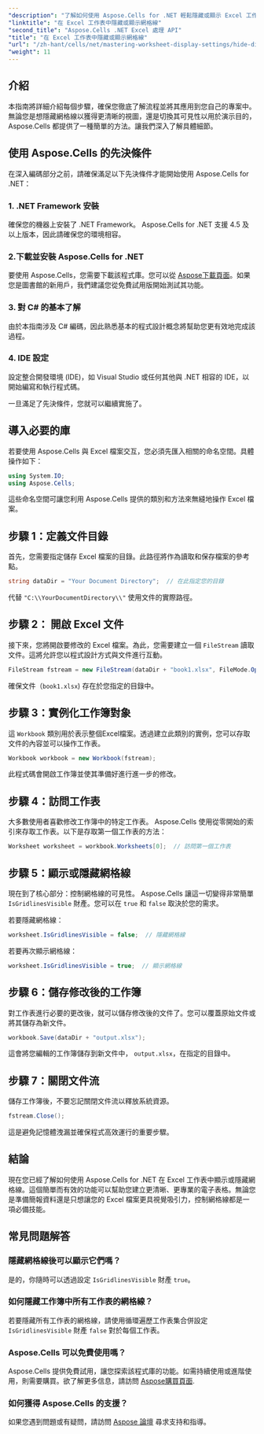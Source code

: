 ```yaml
---
"description": "了解如何使用 Aspose.Cells for .NET 輕鬆隱藏或顯示 Excel 工作表中的網格線。本綜合教程涵蓋了逐步說明。"
"linktitle": "在 Excel 工作表中隱藏或顯示網格線"
"second_title": "Aspose.Cells .NET Excel 處理 API"
"title": "在 Excel 工作表中隱藏或顯示網格線"
"url": "/zh-hant/cells/net/mastering-worksheet-display-settings/hide-display-gridlines/"
"weight": 11
---
```


## 介紹

本指南將詳細介紹每個步驟，確保您徹底了解流程並將其應用到您自己的專案中。無論您是想隱藏網格線以獲得更清晰的視圖，還是切換其可見性以用於演示目的，Aspose.Cells 都提供了一種簡單的方法。讓我們深入了解具體細節。

## 使用 Aspose.Cells 的先決條件

在深入編碼部分之前，請確保滿足以下先決條件才能開始使用 Aspose.Cells for .NET：

### 1. .NET Framework 安裝
確保您的機器上安裝了 .NET Framework。 Aspose.Cells for .NET 支援 4.5 及以上版本，因此請確保您的環境相容。

### 2.下載並安裝 Aspose.Cells for .NET
要使用 Aspose.Cells，您需要下載該程式庫。您可以從 [Aspose下載頁面](https://releases.aspose.com/cells/net/)。如果您是圖書館的新用戶，我們建議您從免費試用版開始測試其功能。

### 3. 對 C# 的基本了解
由於本指南涉及 C# 編碼，因此熟悉基本的程式設計概念將幫助您更有效地完成該過程。

### 4. IDE 設定
設定整合開發環境 (IDE)，如 Visual Studio 或任何其他與 .NET 相容的 IDE，以開始編寫和執行程式碼。

一旦滿足了先決條件，您就可以繼續實施了。

## 導入必要的庫

若要使用 Aspose.Cells 與 Excel 檔案交互，您必須先匯入相關的命名空間。具體操作如下：

```csharp
using System.IO;
using Aspose.Cells;
```

這些命名空間可讓您利用 Aspose.Cells 提供的類別和方法來無縫地操作 Excel 檔案。

## 步驟 1：定義文件目錄

首先，您需要指定儲存 Excel 檔案的目錄。此路徑將作為讀取和保存檔案的參考點。

```csharp
string dataDir = "Your Document Directory";  // 在此指定您的目錄
```

代替 `"C:\\YourDocumentDirectory\\"` 使用文件的實際路徑。

## 步驟 2： 開啟 Excel 文件

接下來，您將開啟要修改的 Excel 檔案。為此，您需要建立一個 `FileStream` 讀取文件。這將允許您以程式設計方式與文件進行互動。

```csharp
FileStream fstream = new FileStream(dataDir + "book1.xlsx", FileMode.Open);
```

確保文件（`book1.xlsx`) 存在於您指定的目錄中。

## 步驟 3：實例化工作簿對象

這 `Workbook` 類別用於表示整個Excel檔案。透過建立此類別的實例，您可以存取文件的內容並可以操作工作表。

```csharp
Workbook workbook = new Workbook(fstream);
```

此程式碼會開啟工作簿並使其準備好進行進一步的修改。

## 步驟 4：訪問工作表

大多數使用者喜歡修改工作簿中的特定工作表。 Aspose.Cells 使用從零開始的索引來存取工作表。以下是存取第一個工作表的方法：

```csharp
Worksheet worksheet = workbook.Worksheets[0];  // 訪問第一個工作表
```

## 步驟 5：顯示或隱藏網格線

現在到了核心部分：控制網格線的可見性。 Aspose.Cells 讓這一切變得非常簡單 `IsGridlinesVisible` 財產。您可以在 `true` 和 `false` 取決於您的需求。

若要隱藏網格線：

```csharp
worksheet.IsGridlinesVisible = false;  // 隱藏網格線
```

若要再次顯示網格線：

```csharp
worksheet.IsGridlinesVisible = true;  // 顯示網格線
```

## 步驟 6：儲存修改後的工作簿

對工作表進行必要的更改後，就可以儲存修改後的文件了。您可以覆蓋原始文件或將其儲存為新文件。

```csharp
workbook.Save(dataDir + "output.xlsx");
```

這會將您編輯的工作簿儲存到新文件中， `output.xlsx`，在指定的目錄中。

## 步驟 7：關閉文件流

儲存工作簿後，不要忘記關閉文件流以釋放系統資源。

```csharp
fstream.Close();
```

這是避免記憶體洩漏並確保程式高效運行的重要步驟。

## 結論

現在您已經了解如何使用 Aspose.Cells for .NET 在 Excel 工作表中顯示或隱藏網格線。這個簡單而有效的功能可以幫助您建立更清晰、更專業的電子表格。無論您是準備簡報資料還是只想讓您的 Excel 檔案更具視覺吸引力，控制網格線都是一項必備技能。

## 常見問題解答

### 隱藏網格線後可以顯示它們嗎？
是的，你隨時可以透過設定 `IsGridlinesVisible` 財產 `true`。

### 如何隱藏工作簿中所有工作表的網格線？
若要隱藏所有工作表的網格線，請使用循環遍歷工作表集合併設定 `IsGridlinesVisible` 財產 `false` 對於每個工作表。

### Aspose.Cells 可以免費使用嗎？
Aspose.Cells 提供免費試用，讓您探索該程式庫的功能。如需持續使用或進階使用，則需要購買。欲了解更多信息，請訪問 [Aspose購買頁面](https://purchase。aspose.com/buy).

### 如何獲得 Aspose.Cells 的支援？
如果您遇到問題或有疑問，請訪問 [Aspose 論壇](https://forum.aspose.com/c/cells/9) 尋求支持和指導。